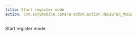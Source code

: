 ```yaml
---
title: Start register mode
action: com.sonymobile.camera.addon.action.REGISTER_MODE
---
```

Start register mode
